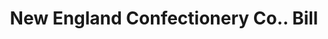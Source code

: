 ---
doi: 10.7916/D8W67XV6
date_other: '1919'
date_other_textual: '1919'
form: printed ephemera
genre:
- Invoices
name:
- New England Confectionery Co.
object_in_context_url: https://biggert.cul.columbia.edu/items/view/ave_biggert_00424
subject_hierarchical_geographic:
- Boston, Massachusetts, United States
subject_name:
- New England Confectionery Co.
title: New England Confectionery Co.. Bill
sort_title: New England Confectionery Co.. Bill
call_number: ave_biggert_00424
coordinates:
- 42.35805555555556,-71.06361111111111
pid: ave_biggert_00424
identifiers: ave_biggert_00424
canvas_id: ldpd:395698
permalink: "/items/ave_biggert_00424/"
layout: iiif-image-page
---